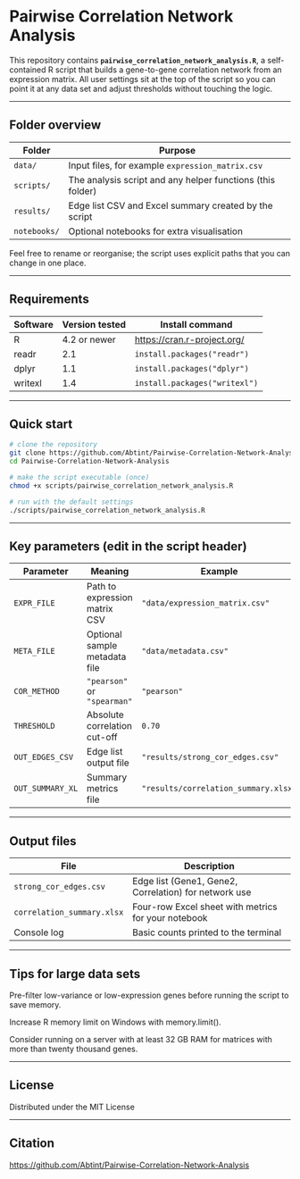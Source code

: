 # Pairwise Correlation Network Analysis



This repository contains **`pairwise_correlation_network_analysis.R`**, a self-contained R script that builds a gene-to-gene correlation network from an expression matrix. All user settings sit at the top of the script so you can point it at any data set and adjust thresholds without touching the logic.

---

## Folder overview

| Folder       | Purpose                                                     |
|--------------|-------------------------------------------------------------|
| `data/`      | Input files, for example `expression_matrix.csv`             |
| `scripts/`   | The analysis script and any helper functions (this folder)  |
| `results/`   | Edge list CSV and Excel summary created by the script       |
| `notebooks/` | Optional notebooks for extra visualisation                  |

Feel free to rename or reorganise; the script uses explicit paths that you can change in one place.

---

## Requirements

| Software | Version tested | Install command |
|----------|----------------|-----------------|
| R        | 4.2 or newer   | <https://cran.r-project.org/> |
| readr    | 2.1            | `install.packages("readr")` |
| dplyr    | 1.1            | `install.packages("dplyr")` |
| writexl  | 1.4            | `install.packages("writexl")` |


---

## Quick start

```bash
# clone the repository
git clone https://github.com/Abtint/Pairwise-Correlation-Network-Analysis.git
cd Pairwise-Correlation-Network-Analysis

# make the script executable (once)
chmod +x scripts/pairwise_correlation_network_analysis.R

# run with the default settings
./scripts/pairwise_correlation_network_analysis.R
```
---

## Key parameters (edit in the script header) 
| Parameter        | Meaning                       | Example                              |
| ---------------- | ----------------------------- | ------------------------------------ |
| `EXPR_FILE`      | Path to expression matrix CSV | `"data/expression_matrix.csv"`       |
| `META_FILE`      | Optional sample metadata file | `"data/metadata.csv"`                |
| `COR_METHOD`     | `"pearson"` or `"spearman"`   | `"pearson"`                          |
| `THRESHOLD`      | Absolute correlation cut-off  | `0.70`                               |
| `OUT_EDGES_CSV`  | Edge list output file         | `"results/strong_cor_edges.csv"`     |
| `OUT_SUMMARY_XL` | Summary metrics file          | `"results/correlation_summary.xlsx"` |

---

## Output files
| File                       | Description                                           |
| -------------------------- | ----------------------------------------------------- |
| `strong_cor_edges.csv`     | Edge list (Gene1, Gene2, Correlation) for network use |
| `correlation_summary.xlsx` | Four-row Excel sheet with metrics for your notebook   |
| Console log                | Basic counts printed to the terminal                  |

---

## Tips for large data sets
Pre-filter low-variance or low-expression genes before running the script to save memory.

Increase R memory limit on Windows with memory.limit().

Consider running on a server with at least 32 GB RAM for matrices with more than twenty thousand genes.

---

## License
Distributed under the MIT License 

---

## Citation
https://github.com/Abtint/Pairwise-Correlation-Network-Analysis

